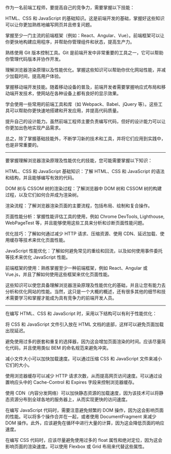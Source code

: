 作为一名前端工程师，要提高自己的竞争力，需要掌握以下技能：

HTML、CSS 和 JavaScript 的基础知识。这是前端开发的基础，掌握好这些知识可以让你更加熟练地编写网页并且修复问题。

掌握至少一门主流的前端框架（例如：React、Angular、Vue）。前端框架可以让你更快地构建应用程序，并帮助你管理组件和状态，提高生产力。

熟练使用 Git 版本控制工具。Git 是前端开发中非常重要的工具之一，它可以帮助你管理代码版本并协作开发。

理解浏览器渲染原理以及性能优化。掌握这些知识可以帮助你优化网站性能，并减少加载时间，提高用户体验。

掌握移动端开发技能。随着移动设备的普及，前端开发者需要掌握响应式布局和移动端开发技术，使网站在各种设备上都有良好的显示效果。

学会使用一些常用的前端工具和库（如 Webpack、Babel、jQuery 等）。这些工具可以帮助你更快速地搭建和开发应用，并提高代码质量。

提升自己的设计能力。虽然前端工程师主要负责编写代码，但好的设计能力可以让你更加出色地实现产品需求。

总之，除了掌握基础技能外，不断学习新的技术和工具，并将它们应用到实践中，也是非常重要的。

---

要掌握理解浏览器渲染原理及性能优化的技能，您可能需要掌握以下知识：

HTML、CSS 和 JavaScript 基础知识：了解 HTML、CSS 和 JavaScript 的语法和结构，并且能够编写有效的代码。

DOM 树与 CSSOM 树的渲染过程：了解浏览器中 DOM 树和 CSSOM 树的构建过程，以及它们如何合并成为渲染树。

渲染流程：了解浏览器渲染页面的主要流程，包括布局、绘制和复合操作。

页面性能分析：掌握性能评估工具的使用，例如 Chrome DevTools, Lighthouse, WebPageTest 等，并且能够使用这些工具来分析和诊断页面性能问题。

优化技巧：了解如何通过减少 HTTP 请求、压缩资源、使用 CDN、延迟加载、使用缓存等技术来优化页面性能。

JavaScript 性能优化：了解如何避免常见的重绘和回流，以及如何使用事件委托等技术来优化 JavaScript 性能。

前端框架的使用：熟练掌握至少一种前端框架，例如 React、Angular 或 Vue.js，并且了解如何使用这些框架来优化页面性能。

这些知识可以使您具备理解浏览器渲染原理及性能优化的基础，并且让您有能力去分析和优化网站的性能。当然，这只是一个大概的概述，还有很多其他的细节和技术需要学习和掌握才能成为具有竞争力的前端开发人员。

---

在编写 HTML、CSS 和 JavaScript 时，采用以下结构可以有利于性能优化：

将 CSS 和 JavaScript 文件引入放在 HTML 文档的底部，这样可以避免页面加载出现延迟。

避免使用过多的嵌套和重复的选择器，因为这会增加页面渲染的时间。应该尽量简化代码，并且使用类似 BEM 的命名规范来避免冲突。

减小文件大小可以加快加载速度。可以通过压缩 CSS 和 JavaScript 文件来减小它们的大小。

使用浏览器缓存可以减少 HTTP 请求次数，从而提高网页访问速度。可以通过设置响应头中的 Cache-Control 和 Expires 字段来控制浏览器缓存。

使用 CDN（内容分发网络）可以加快静态资源的加载速度，因为该技术可以将静态资源分布到全球各地的服务器上，从而实现更快的访问速度。

在编写 JavaScript 代码时，需要注意避免频繁的 DOM 操作，因为这会影响页面的性能。可以将多个操作合并在一起，或者使用 DocumentFragment 来减少 DOM 操作。此外，应该避免在循环中进行大量的计算，因为这会降低页面的响应速度。

在编写 CSS 代码时，应该尽量避免使用过多的 float 属性和绝对定位，因为这会影响页面的渲染速度。可以使用 Flexbox 或 Grid 布局来代替这些属性。
